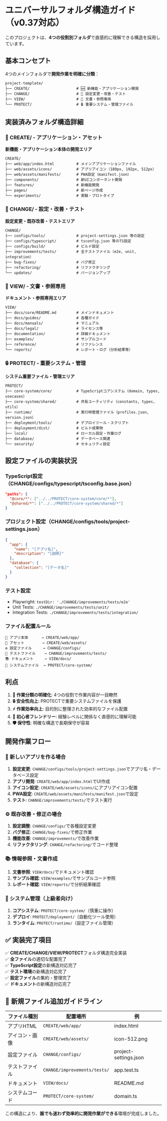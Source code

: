 # ユニバーサルフォルダ構造ガイド（v0.37対応）

このプロジェクトは、**4つの役割別フォルダ**で直感的に理解できる構造を採用しています。

## 基本コンセプト

4つのメインフォルダで**開発作業を明確に分類**：

```
project-template/
├── CREATE/                     # 🆕 新機能・アプリケーション開発
├── CHANGE/                     # 🔧 設定変更・改善・テスト  
├── VIEW/                       # 👀 文書・参照専用
└── PROTECT/                    # 🔒 重要システム・管理ファイル
```

## 実装済みフォルダ構造詳細

### 🎯 CREATE/ - アプリケーション・アセット
**新機能・アプリケーション本体の開発エリア**
```
CREATE/
├── web/app/index.html          # メインアプリケーションファイル
├── web/assets/icons/           # アプリアイコン（180px, 192px, 512px）
├── web/assets/manifests/       # PWA設定（manifest.json）
├── components/                 # 新UIコンポーネント開発
├── features/                   # 新機能開発
├── pages/                      # 新ページ作成
└── experiments/                # 実験・プロトタイプ
```

### 🔧 CHANGE/ - 設定・改善・テスト
**設定変更・既存改善・テストエリア**
```
CHANGE/
├── configs/tools/              # project-settings.json 等の設定
├── configs/typescript/         # tsconfig.json 等のTS設定
├── configs/build/              # ビルド設定
├── improvements/tests/         # 全テストファイル（e2e, unit, integration）
├── bug-fixes/                  # バグ修正
├── refactoring/                # リファクタリング
└── updates/                    # バージョンアップ
```

### 👀 VIEW/ - 文書・参照専用
**ドキュメント・参照専用エリア**
```
VIEW/
├── docs/core/README.md         # メインドキュメント
├── docs/guides/                # 各種ガイド
├── docs/manuals/               # マニュアル
├── docs/legal/                 # ライセンス等
├── documentation/              # 詳細ドキュメント
├── examples/                   # サンプルコード
├── reference/                  # リファレンス
└── reports/                    # レポート・ログ（分析結果等）
```

### 🔒 PROTECT/ - 重要システム・管理
**システム重要ファイル・管理エリア**
```
PROTECT/
├── core-system/core/           # TypeScriptコアシステム（domain, types, usecases）
├── core-system/shared/         # 共有ユーティリティ（constants, types, utils）
├── runtime/                    # 実行時管理ファイル（profiles.json, version.json）
├── deployment/tools/           # デプロイツール・スクリプト
├── deployment/dist/            # ビルド成果物
├── local/                      # ローカル設定・作業ログ
├── database/                   # データベース関連
└── security/                   # セキュリティ設定
```

## 設定ファイルの実装状況

### TypeScript設定（CHANGE/configs/typescript/tsconfig.base.json）
```json
"paths": {
  "@core/*": ["../../PROTECT/core-system/core/*"],
  "@shared/*": ["../../PROTECT/core-system/shared/*"]
}
```

### プロジェクト設定（CHANGE/configs/tools/project-settings.json）
```json
{
  "app": {
    "name": "[アプリ名]",
    "description": "[説明]"
  },
  "database": {
    "collection": "[データ名]"
  }
}
```

### テスト設定
- Playwright: `testDir: './CHANGE/improvements/tests/e2e'`
- Unit Tests: `./CHANGE/improvements/tests/unit/`
- Integration Tests: `./CHANGE/improvements/tests/integration/`

### ファイル配置ルール
```
📱 アプリ本体      → CREATE/web/app/
🎨 アセット        → CREATE/web/assets/
⚙️ 設定ファイル     → CHANGE/configs/
🧪 テストファイル    → CHANGE/improvements/tests/
📚 ドキュメント     → VIEW/docs/
🔧 システムファイル  → PROTECT/core-system/
```

## 利点

1. **🎯 作業分類の明確化**: 4つの役割で作業内容が一目瞭然
2. **🔒 安全性向上**: PROTECTで重要システムファイルを保護
3. **⚡ 作業効率向上**: 目的別に整理された効率的なファイル配置
4. **🌟 初心者フレンドリー**: 経験レベルに関係なく直感的に理解可能
5. **🛡️ 保守性**: 明確な構造で長期保守が容易

## 開発作業フロー

### 🚀 新しいアプリを作る場合
1. **設定変更**: `CHANGE/configs/tools/project-settings.json`でアプリ名・データベース設定
2. **アプリ開発**: `CREATE/web/app/index.html`でUI作成
3. **アイコン設定**: `CREATE/web/assets/icons/`にアプリアイコン配置
4. **PWA設定**: `CREATE/web/assets/manifests/manifest.json`で設定
5. **テスト**: `CHANGE/improvements/tests/`でテスト実行

### ⚙️ 既存改善・修正の場合
1. **設定調整**: `CHANGE/configs/`で各種設定変更
2. **バグ修正**: `CHANGE/bug-fixes/`で修正作業
3. **機能改善**: `CHANGE/improvements/`で改善作業
4. **リファクタリング**: `CHANGE/refactoring/`でコード整理

### 📚 情報参照・文書作成
1. **文書参照**: `VIEW/docs/`でドキュメント確認
2. **サンプル確認**: `VIEW/examples/`でサンプルコード参照
3. **レポート確認**: `VIEW/reports/`で分析結果確認

### 🔧 システム管理（上級者向け）
1. **コアシステム**: `PROTECT/core-system/`（慎重に操作）
2. **デプロイ**: `PROTECT/deployment/`（自動化ツール使用）
3. **ランタイム**: `PROTECT/runtime/`（設定ファイル管理）

## ✅ 実装完了項目

✅ **CREATE/CHANGE/VIEW/PROTECT**フォルダ構造完全実装  
✅ **全ファイル**の適切な配置完了  
✅ **TypeScript設定**の新構造対応完了  
✅ **テスト環境**の新構造対応完了  
✅ **設定ファイル**の集約・整理完了  
✅ **ドキュメント**の新構造対応完了  

## 🎯 新規ファイル追加ガイドライン

| ファイル種別 | 配置場所 | 例 |
|-------------|----------|----| 
| アプリHTML | `CREATE/web/app/` | index.html |
| アイコン・画像 | `CREATE/web/assets/` | icon-512.png |
| 設定ファイル | `CHANGE/configs/` | project-settings.json |
| テストファイル | `CHANGE/improvements/tests/` | app.test.ts |
| ドキュメント | `VIEW/docs/` | README.md |
| システムコード | `PROTECT/core-system/` | domain.ts |

この構造により、**誰でも迷わず効率的に開発作業ができる**環境が完成しました。